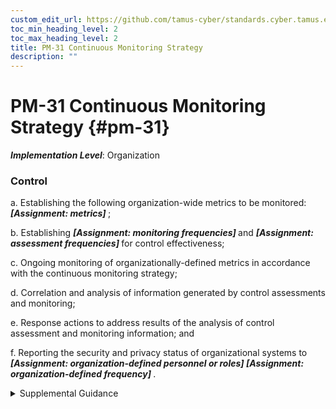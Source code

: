 ```yaml
---
custom_edit_url: https://github.com/tamus-cyber/standards.cyber.tamus.edu/tree/main/static/content/tamus.edu/TAMUS_profile.xml
toc_min_heading_level: 2
toc_max_heading_level: 2
title: PM-31 Continuous Monitoring Strategy
description: ""
---
```


# PM-31 Continuous Monitoring Strategy {#pm-31}

_**Implementation Level**_: Organization

### Control

a. Establishing the following organization-wide metrics to be monitored: <strong>                     <em>[Assignment: metrics]</em>                  </strong>;

b. Establishing <strong>                     <em>[Assignment: monitoring frequencies]</em>                  </strong> and <strong>                     <em>[Assignment: assessment frequencies]</em>                  </strong> for control effectiveness;

c. Ongoing monitoring of organizationally-defined metrics in accordance with the continuous monitoring strategy;

d. Correlation and analysis of information generated by control assessments and monitoring;

e. Response actions to address results of the analysis of control assessment and monitoring information; and

f. Reporting the security and privacy status of organizational systems to <strong>                     <em>[Assignment: organization-defined personnel or roles]</em>                  </strong>                  <strong>                     <em>[Assignment: organization-defined frequency]</em>                  </strong>.

<details>
  <summary>Supplemental Guidance</summary>

Continuous monitoring at the organization level facilitates ongoing awareness of the security and privacy posture across the organization to support organizational risk management decisions. The terms <q xmlns="http://csrc.nist.gov/ns/oscal/1.0">continuous</q> and <q xmlns="http://csrc.nist.gov/ns/oscal/1.0">ongoing</q> imply that organizations assess and monitor their controls and risks at a frequency sufficient to support risk-based decisions. Different types of controls may require different monitoring frequencies. The results of continuous monitoring guide and inform risk response actions by organizations. Continuous monitoring programs allow organizations to maintain the authorizations of systems and common controls in highly dynamic environments of operation with changing mission and business needs, threats, vulnerabilities, and technologies. Having access to security- and privacy-related information on a continuing basis through reports and dashboards gives organizational officials the capability to make effective, timely, and informed risk management decisions, including ongoing authorization decisions. To further facilitate security and privacy risk management, organizations consider aligning organization-defined monitoring metrics with organizational risk tolerance as defined in the risk management strategy. Monitoring requirements, including the need for monitoring, may be referenced in other controls and control enhancements such as, <a xmlns="http://csrc.nist.gov/ns/oscal/1.0" href="#ac-2_smt.g">AC-2g</a>, <a xmlns="http://csrc.nist.gov/ns/oscal/1.0" href="#ac-2.7">AC-2(7)</a>, <a xmlns="http://csrc.nist.gov/ns/oscal/1.0" href="#ac-2.12_smt.a">AC-2(12)(a)</a>, <a xmlns="http://csrc.nist.gov/ns/oscal/1.0" href="#ac-2.7_smt.b">AC-2(7)(b)</a>, <a xmlns="http://csrc.nist.gov/ns/oscal/1.0" href="#ac-2.7_smt.c">AC-2(7)(c)</a>, <a xmlns="http://csrc.nist.gov/ns/oscal/1.0" href="#ac-17.1">AC-17(1)</a>, <a xmlns="http://csrc.nist.gov/ns/oscal/1.0" href="#at-4_smt.a">AT-4a</a>, <a xmlns="http://csrc.nist.gov/ns/oscal/1.0" href="#au-13">AU-13</a>, <a xmlns="http://csrc.nist.gov/ns/oscal/1.0" href="#au-13.1">AU-13(1)</a>, <a xmlns="http://csrc.nist.gov/ns/oscal/1.0" href="#au-13.2">AU-13(2)</a>, <a xmlns="http://csrc.nist.gov/ns/oscal/1.0" href="#ca-7">CA-7</a>, <a xmlns="http://csrc.nist.gov/ns/oscal/1.0" href="#cm-3_smt.f">CM-3f</a>, <a xmlns="http://csrc.nist.gov/ns/oscal/1.0" href="#cm-6_smt.d">CM-6d</a>, <a xmlns="http://csrc.nist.gov/ns/oscal/1.0" href="#cm-11_smt.c">CM-11c</a>, <a xmlns="http://csrc.nist.gov/ns/oscal/1.0" href="#ir-5">IR-5</a>, <a xmlns="http://csrc.nist.gov/ns/oscal/1.0" href="#ma-2_smt.b">MA-2b</a>, <a xmlns="http://csrc.nist.gov/ns/oscal/1.0" href="#ma-3_smt.a">MA-3a</a>, <a xmlns="http://csrc.nist.gov/ns/oscal/1.0" href="#ma-4_smt.a">MA-4a</a>, <a xmlns="http://csrc.nist.gov/ns/oscal/1.0" href="#pe-3_smt.d">PE-3d</a>, <a xmlns="http://csrc.nist.gov/ns/oscal/1.0" href="#pe-6">PE-6</a>, <a xmlns="http://csrc.nist.gov/ns/oscal/1.0" href="#pe-14_smt.b">PE-14b</a>, <a xmlns="http://csrc.nist.gov/ns/oscal/1.0" href="#pe-16">PE-16</a>, <a xmlns="http://csrc.nist.gov/ns/oscal/1.0" href="#pe-20">PE-20</a>, <a xmlns="http://csrc.nist.gov/ns/oscal/1.0" href="#pm-6">PM-6</a>, <a xmlns="http://csrc.nist.gov/ns/oscal/1.0" href="#pm-23">PM-23</a>, <a xmlns="http://csrc.nist.gov/ns/oscal/1.0" href="#ps-7_smt.e">PS-7e</a>, <a xmlns="http://csrc.nist.gov/ns/oscal/1.0" href="#sa-9_smt.c">SA-9c</a>, <a xmlns="http://csrc.nist.gov/ns/oscal/1.0" href="#sc-5.3_smt.b">SC-5(3)(b)</a>, <a xmlns="http://csrc.nist.gov/ns/oscal/1.0" href="#sc-7_smt.a">SC-7a</a>, <a xmlns="http://csrc.nist.gov/ns/oscal/1.0" href="#sc-7.24_smt.b">SC-7(24)(b)</a>, <a xmlns="http://csrc.nist.gov/ns/oscal/1.0" href="#sc-18_smt.b">SC-18b</a>, <a xmlns="http://csrc.nist.gov/ns/oscal/1.0" href="#sc-43_smt.b">SC-43b</a>, <a xmlns="http://csrc.nist.gov/ns/oscal/1.0" href="#si-4">SI-4</a>.

</details>

